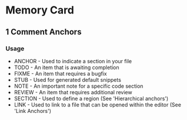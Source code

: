 # Memory Card

## 1 Comment Anchors

### Usage

- ANCHOR - Used to indicate a section in your file
- TODO - An item that is awaiting completion
- FIXME - An item that requires a bugfix
- STUB - Used for generated default snippets
- NOTE - An important note for a specific code section
- REVIEW - An item that requires additional review
- SECTION - Used to define a region (See 'Hierarchical anchors')
- LINK - Used to link to a file that can be opened within the editor (See 'Link Anchors')